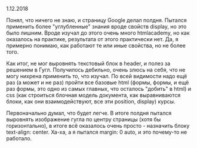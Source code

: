 1.12.2018

Понял, что ничего не знаю, и страницу Google делал полдня. Пытался применить более "углубленные" знания вроде свойств display, но это было лишним. Вроде изучал до этого очень много htmlacademy, но как оказалось на практике, результата от этого практически нет. Да, я примерно понимаю, как работают те или иные свойства, но не более того.

Как итог, не мог выровнять текстовый блок в header, и полез за решением в Гугл. Получилось дебильно, очень злюсь на себя, что не могу нихрена применить то, что изучал. По всей видимости надо ещё раз (а может и не раз) пройти все базовые html (формы, формы, и ещё раз формы, это одно из самых главных, что осталось "добить" в html) и css (как строиться блочная модель документа, как выравниваются блоки, как они взаимодействуют, все эти position, display) курсы.

Первоначально думал, что будет легче. В итоге полдня пытался выровнять изображение гугла по центру страницы (хотя бы горизонтально), в итоге всё оказалось очень просто - назначить блоку text-align: center. Ха-ха, а я пытался margin: 0 auto, и это почему-то не работало.